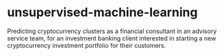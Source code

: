 # unsupervised-machine-learning
Predicting cryptocurrency clusters as a financial consultant in an advisory service team, for an investment banking client interested in starting a new cryptocurrency investment portfolio for their customers.
